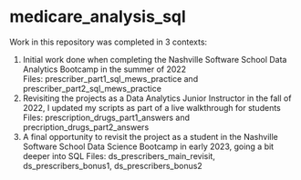 # medicare_analysis_sql
Work in this repository was completed in 3 contexts: 
  1. Initial work done when completing the Nashville Software School Data Analytics Bootcamp in the summer of 2022   
     Files: prescriber_part1_sql_mews_practice and prescriber_part2_sql_mews_practice
  2. Revisiting the projects as a Data Analytics Junior Instructor in the fall of 2022, I updated my scripts as part of a live walkthrough for students
     Files: prescription_drugs_part1_answers and precription_drugs_part2_answers
  3. A final opportunity to revisit the project as a student in the Nashville Software School Data Science Bootcamp in early 2023, going a bit deeper into SQL
     Files: ds_prescribers_main_revisit, ds_prescribers_bonus1, ds_prescribers_bonus2
